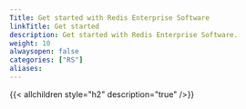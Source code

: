 ```yaml
---
Title: Get started with Redis Enterprise Software
linkTitle: Get started
description: Get started with Redis Enterprise Software.
weight: 10
alwaysopen: false
categories: ["RS"]
aliases: 
---
```


{{< allchildren style="h2" description="true" />}}
